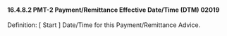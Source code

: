 #### 16.4.8.2 PMT-2 Payment/Remittance Effective Date/Time (DTM) 02019

Definition: [ Start ] Date/Time for this Payment/Remittance Advice.
